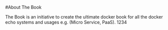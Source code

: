 #About The Book

The Book is an initiative to create the ultimate docker book for all the docker echo systems and usages e.g. (Micro Service, PaaS).
1234